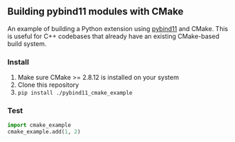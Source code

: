 ## Building pybind11 modules with CMake

An example of building a Python extension using [pybind11](https://github.com/pybind/pybind11) and CMake.
This is useful for C++ codebases that already have an existing CMake-based build system.

### Install

1. Make sure CMake >= 2.8.12 is installed on your system
2. Clone this repository
3. `pip install ./pybind11_cmake_example`

### Test

```python
import cmake_example
cmake_example.add(1, 2)
```

